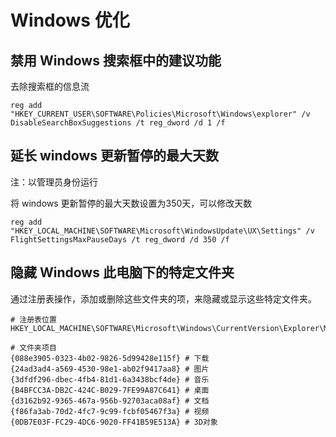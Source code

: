 # Windows 优化

## 禁用 Windows 搜索框中的建议功能

去除搜索框的信息流

```
reg add "HKEY_CURRENT_USER\SOFTWARE\Policies\Microsoft\Windows\explorer" /v DisableSearchBoxSuggestions /t reg_dword /d 1 /f
```

## 延长 windows 更新暂停的最大天数

注：以管理员身份运行

将 windows 更新暂停的最大天数设置为350天，可以修改天数

```
reg add "HKEY_LOCAL_MACHINE\SOFTWARE\Microsoft\WindowsUpdate\UX\Settings" /v FlightSettingsMaxPauseDays /t reg_dword /d 350 /f
```

## 隐藏 Windows 此电脑下的特定文件夹

通过注册表操作，添加或删除这些文件夹的项，来隐藏或显示这些特定文件夹。

```
# 注册表位置
HKEY_LOCAL_MACHINE\SOFTWARE\Microsoft\Windows\CurrentVersion\Explorer\MyComputer\NameSpace\

# 文件夹项目
{088e3905-0323-4b02-9826-5d99428e115f} # 下载
{24ad3ad4-a569-4530-98e1-ab02f9417aa8} # 图片
{3dfdf296-dbec-4fb4-81d1-6a3438bcf4de} # 音乐
{B4BFCC3A-DB2C-424C-B029-7FE99A87C641} # 桌面
{d3162b92-9365-467a-956b-92703aca08af} # 文档
{f86fa3ab-70d2-4fc7-9c99-fcbf05467f3a} # 视频
{0DB7E03F-FC29-4DC6-9020-FF41B59E513A} # 3D对象

```

